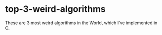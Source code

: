 # top-3-weird-algorithms
These are 3 most weird algorithms in the World, which I've implemented in C.

